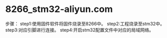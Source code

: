 # 8266_stm32-aliyun.com
步骤：
step1:使用固件软件将固件烧录至8266中。
step2:工程烧录至stm32中。
step3:对应引脚进行连接。
step4:开启stm32配置文件中对应的局域网络。
